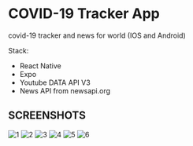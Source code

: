 # COVID-19 Tracker App
covid-19 tracker and news for world (IOS and Android)

Stack:
- React Native
- Expo
- Youtube DATA API V3
- News API from newsapi.org

## SCREENSHOTS

![1](https://user-images.githubusercontent.com/13533171/103383923-620ed600-4aa9-11eb-8ce4-47690357e247.png)
![2](https://user-images.githubusercontent.com/13533171/103383927-63400300-4aa9-11eb-9229-3cb5a88e9746.png)
![3](https://user-images.githubusercontent.com/13533171/103383928-63d89980-4aa9-11eb-83c0-5379e54c17df.png)
![4](https://user-images.githubusercontent.com/13533171/103383930-64713000-4aa9-11eb-92b0-0c81ae0be8eb.png)
![5](https://user-images.githubusercontent.com/13533171/103383931-64713000-4aa9-11eb-8730-7778071a1e92.png)
![6](https://user-images.githubusercontent.com/13533171/103383932-6509c680-4aa9-11eb-8d9e-d7f9f0d90721.png)
